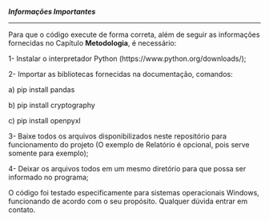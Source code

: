 <b>*Informações Importantes*</b>
<hr>
Para que o código execute de forma correta, além de seguir as informações fornecidas no Capítulo <b>Metodologia</b>, é necessário:
<p>1- Instalar o interpretador Python (https://www.python.org/downloads/);</p>
<p>2- Importar as bibliotecas fornecidas na documentação, comandos:</p>
  <p>&#09;a) pip install pandas</p>
  <p>    b) pip install cryptography</p>
  <p>    c) pip install openpyxl</p>
<p>3- Baixe todos os arquivos disponibilizados neste repositório para funcionamento do projeto (O exemplo de Relatório é opcional, pois serve somente para exemplo);</p>
<p>4- Deixar os arquivos todos em um mesmo diretório para que possa ser informado no programa;</p>
<p>O código foi testado especificamente para sistemas operacionais Windows, funcionando de acordo com o seu propósito.
Qualquer dúvida entrar em contato.</p>
